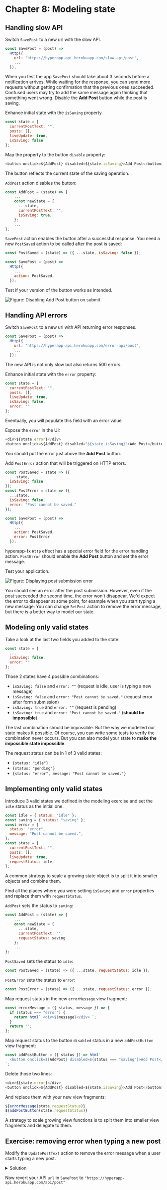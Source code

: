 # Chapter 8: Modeling state

## Handling slow API

Switch `SavePost` to a new url with the slow API.
```js
const SavePost = (post) =>
  Http({
    url: "https://hyperapp-api.herokuapp.com/slow-api/post",
    ...
  });
```
When you test the app `SavePost` should take about 3 seconds before a notification arrives. 
While waiting for the response, you can send more requests without getting confirmation that the previous ones succeeded. 
Confused users may try to add the same message again thinking that something went wrong. Disable the **Add Post** button while the post is saving.

Enhance initial state with the `isSaving` property.
```js
const state = {
  currentPostText: "",
  posts: [],
  liveUpdate: true,
  isSaving: false
};
```

Map the property to the button `disable` property:
```js
<button onclick=${AddPost} disabled=${state.isSaving}>Add Post</button>
```
The button reflects the current state of the saving operation.

`AddPost` action disables the button:
```js
const AddPost = (state) => {
    ...
    const newState = {
      ...state,
      currentPostText: "",
      isSaving: true,
    };
    ...
};
```

`SavePost` action enables the button after a successful response.
You need a new `PostSaved` action to be called after the post is saved:
```js
const PostSaved = (state) => ({ ...state, isSaving: false });

const SavePost = (post) =>
  Http({
    ...
    action: PostSaved,
  });
```

Test if your version of the button works as intended.

![Figure: Disabling Add Post button on submit](images/disable.png)

## Handling API errors

Switch `SavePost` to a new url with API returning error responses.
```js
const SavePost = (post) =>
  Http({
    url: "https://hyperapp-api.herokuapp.com/error-api/post",
    ...
  });
```
The new API is not only slow but also returns 500 errors.

Enhance initial state with the `error` property:
```js
const state = {
  currentPostText: "",
  posts: [],
  liveUpdate: true,
  isSaving: false,
  error: ""
};
```
Eventually, you will populate this field with an error value.

Expose the `error` in the UI:
```js
<div>${state.error}</div>
<button onclick=${AddPost} disabled="${state.isSaving}">Add Post</button>
```
You should put the error just above the **Add Post** button.

Add `PostError` action that will be triggered on HTTP errors. 
```js
const PostSaved = state => ({
  ...state,
  isSaving: false
});
const PostError = state => ({
  ...state,
  isSaving: false, 
  error: "Post cannot be saved."
});

const SavePost = (post) =>
  Http({
    ...
    action: PostSaved,
    error: PostError
  });
```
hyperapp-fx `Http` effect has a special error field for the error handling action.
`PostError` should enable the **Add Post** button and set the error message.

Test your application. 

![Figure: Displaying post submission error](images/api-error.png)

You should see an error after the post submission. 
However, even if the post succeeded the second time, the error won't disappear. 
We'd expect the error to disappear at some point, for example when you start typing a new message.
You can change `SetPost` action to remove the error message, but there is a better way to model our state.

## Modeling only valid states

Take a look at the last two fields you added to the state:
```js
const state = {
  ...
  isSaving: false,
  error: ""
};
```

Those 2 states have 4 possible combinations:
* `isSaving: false` and `error: ""` (request is idle, user is typing a new message)
* `isSaving: false` and `error: "Post cannot be saved."` (request error after form submission)
* `isSaving: true` and `error: ""` (request is pending)
* `isSaving: true` and `error: "Post cannot be saved."` (**should be impossible**)

The last combination should be impossible. But the way we modelled our state makes it possible. 
Of course, you can write some tests to verify the combination never occurs. But you can also model your state to **make the impossible state impossible**.

The request status can be in 1 of 3 valid states:
* `{status: "idle"}`
* `{status: "pending"}`
* `{status: "error", message: "Post cannot be saved."}`

## Implementing only valid states

Introduce 3 valid states we defined in the modeling exercise and set the `idle` status as the initial one.
```js
const idle = { status: "idle" };
const saving = { status: "saving" };
const error = {
  status: "error",
  message: "Post cannot be saved.",
};
const state = {
  currentPostText: "",
  posts: [],
  liveUpdate: true,
  requestStatus: idle,
};
```
A common strategy to scale a growing state object is to split it into smaller objects and combine them.

Find all the places where you were setting `isSaving` and `error` properties and replace them with `requestStatus`. 

`AddPost` sets the status to `saving`:
```js
const AddPost = (state) => {
    ...
    const newState = {
      ...state,
      currentPostText: "",
      requestStatus: saving
    };
    ...
};
```

`PostSaved` sets the status to `idle`:
```js
const PostSaved = (state) => ({ ...state, requestStatus: idle });
```

`PostError` sets the status to `error`:
```js
const PostError = (state) => ({ ...state, requestStatus: error });
```

Map request status in the new `errorMessage` view fragment:
```js
const errorMessage = ({ status, message }) => {
  if (status === "error") {
    return html` <div>${message}</div> `;
  }
  return "";
};
```
Map request status to the button `disabled` status in a new `addPostButton` view fragment:
```js
const addPostButton = ({ status }) => html`
  <button onclick=${AddPost} disabled=${status === "saving"}>Add Post</button>
`;
```

Delete those two lines:
```js
<div>${state.error}</div>
<button onclick=${AddPost} disabled=${state.isSaving}>Add Post</button>
```

And replace them with your new view fragments:
```js
${errorMessage(state.requestStatus)}
${addPostButton(state.requestStatus)}
```
A strategy to scale growing view functions is to split them into smaller view fragments and delegate to them.

## Exercise: removing error when typing a new post

Modify the ```UpdatePostText``` action to remove the error message when a user starts typing a new post.

<details>
    <summary id="cleaning_text_input">Solution</summary>

```js
const UpdatePostText = (state, currentPostText) => ({
  ...state,
  currentPostText,
  requestStatus: idle
});
```

</details>

Now revert your API `url` in `SavePost` to `"https://hyperapp-api.herokuapp.com/api/post"`
